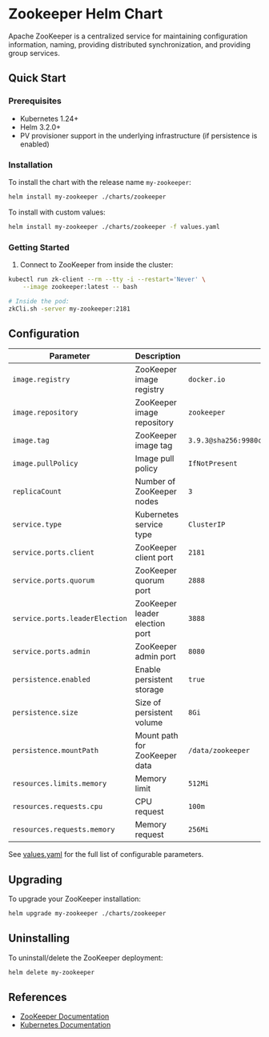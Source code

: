 # Zookeeper Helm Chart

Apache ZooKeeper is a centralized service for maintaining configuration information, naming, providing distributed synchronization, and providing group services.

## Quick Start

### Prerequisites
- Kubernetes 1.24+
- Helm 3.2.0+
- PV provisioner support in the underlying infrastructure (if persistence is enabled)

### Installation

To install the chart with the release name `my-zookeeper`:

```bash
helm install my-zookeeper ./charts/zookeeper
```

To install with custom values:

```bash
helm install my-zookeeper ./charts/zookeeper -f values.yaml
```

### Getting Started

1. Connect to ZooKeeper from inside the cluster:

```bash
kubectl run zk-client --rm --tty -i --restart='Never' \
    --image zookeeper:latest -- bash

# Inside the pod:
zkCli.sh -server my-zookeeper:2181
```

## Configuration

| Parameter                   | Description                                 | Default                     |
|-----------------------------|---------------------------------------------|-----------------------------|
| `image.registry`            | ZooKeeper image registry                    | `docker.io`                 |
| `image.repository`          | ZooKeeper image repository                  | `zookeeper`                 |
| `image.tag`                 | ZooKeeper image tag                         | `3.9.3@sha256:9980cafbff742c15b339811ae829faa61c69154606ec504223560da9d31acd43`|
| `image.pullPolicy`          | Image pull policy                           | `IfNotPresent`              |
| `replicaCount`              | Number of ZooKeeper nodes                   | `3`                         |
| `service.type`              | Kubernetes service type                     | `ClusterIP`                 |
| `service.ports.client`      | ZooKeeper client port                       | `2181`                      |
| `service.ports.quorum`      | ZooKeeper quorum port                       | `2888`                      |
| `service.ports.leaderElection` | ZooKeeper leader election port           | `3888`                      |
| `service.ports.admin`       | ZooKeeper admin port                        | `8080`                      |
| `persistence.enabled`       | Enable persistent storage                   | `true`                      |
| `persistence.size`          | Size of persistent volume                   | `8Gi`                       |
| `persistence.mountPath`     | Mount path for ZooKeeper data               | `/data/zookeeper`           |
| `resources.limits.memory`   | Memory limit                                | `512Mi`                     |
| `resources.requests.cpu`    | CPU request                                 | `100m`                      |
| `resources.requests.memory` | Memory request                              | `256Mi`                     |

See [values.yaml](./values.yaml) for the full list of configurable parameters.

## Upgrading

To upgrade your ZooKeeper installation:

```bash
helm upgrade my-zookeeper ./charts/zookeeper
```

## Uninstalling

To uninstall/delete the ZooKeeper deployment:

```bash
helm delete my-zookeeper
```

## References
- [ZooKeeper Documentation](https://zookeeper.apache.org/doc/)
- [Kubernetes Documentation](https://kubernetes.io/docs/)
